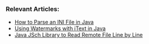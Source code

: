
### Relevant Articles:

- [How to Parse an INI File in Java](https://www.baeldung.com/java-parse-ini-file)
- [Using Watermarks with iText in Java](https://www.baeldung.com/java-watermarks-with-itext)
- [Java JSch Library to Read Remote File Line by Line](https://www.baeldung.com/java-jsch-read-remote-file)

